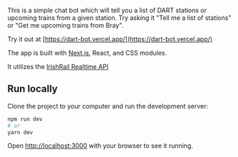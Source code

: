 This is a simple chat bot which will tell you a list of DART stations or upcoming trains from a given station. Try asking it "Tell me a list of stations" or "Get me upcoming trains from Bray". 

Try it out at [https://dart-bot.vercel.app/](https://dart-bot.vercel.app/)

The app is built with [Next.js](https://nextjs.org/), React, and CSS modules.

It utilizes the [IrishRail Realtime API](http://api.irishrail.ie/realtime/)

## Run locally

Clone the project to your computer and run the development server:

```bash
npm run dev
# or
yarn dev
```

Open [http://localhost:3000](http://localhost:3000) with your browser to see it running.
